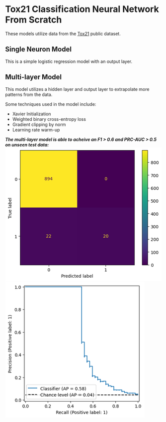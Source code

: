 # Tox21 Classification Neural Network From Scratch
These models utilize data from the [Tox21](https://tripod.nih.gov/tox21/challenge/data.jsp#) public dataset.

## Single Neuron Model
This is a simple logistic regression model with an output layer.

## Multi-layer Model
This model utilizes a hidden layer and output layer to extrapolate more patterns from the data.  

Some techniques used in the model include:
- Xavier Initialization
- Weighted binary cross-entropy loss
- Gradient clipping by norm
- Learning rate warm-up

    

***The  multi-layer model is able to acheive an F1  > 0.6  and PRC-AUC > 0.5 on unseen test data:***
![alt text](image.png)
![alt text](image-1.png)
